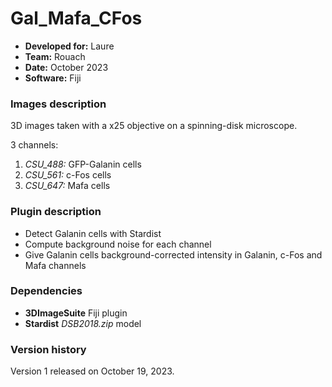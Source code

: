 # Gal_Mafa_CFos

* **Developed for:** Laure
* **Team:** Rouach
* **Date:** October 2023
* **Software:** Fiji

### Images description

3D images taken with a x25 objective on a spinning-disk microscope.

3 channels:
  1. *CSU_488:* GFP-Galanin cells
  2. *CSU_561:* c-Fos cells
  2. *CSU_647:* Mafa cells

### Plugin description
* Detect Galanin cells with Stardist
* Compute background noise for each channel
* Give Galanin cells background-corrected intensity in Galanin, c-Fos and Mafa channels


### Dependencies

* **3DImageSuite** Fiji plugin
* **Stardist** *DSB2018.zip* model

### Version history

Version 1 released on October 19, 2023.
